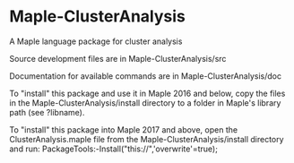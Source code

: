 # Maple-ClusterAnalysis
A Maple language package for cluster analysis

Source development files are in Maple-ClusterAnalysis/src

Documentation for available commands are in Maple-ClusterAnalysis/doc

To "install" this package and use it in Maple 2016 and below, copy the files in the Maple-ClusterAnalysis/install directory to a folder in Maple's library path (see ?libname).

To "install" this package into Maple 2017 and above, open the ClusterAnalysis.maple file from the Maple-ClusterAnalysis/install directory and run:
    PackageTools:-Install("this://",'overwrite'=true);
